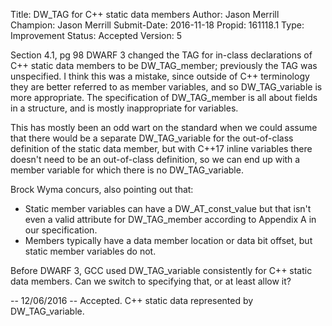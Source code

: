 Title:       DW_TAG for C++ static data members
Author:      Jason Merrill
Champion:    Jason Merrill
Submit-Date: 2016-11-18
Propid:      161118.1
Type:        Improvement
Status:      Accepted
Version:     5

Section 4.1, pg 98
DWARF 3 changed the TAG for in-class declarations of C++ static data members 
to be DW_TAG_member; previously the TAG was unspecified.  I think this was a 
mistake, since outside of C++ terminology they are better referred to as 
member variables, and so DW_TAG_variable is more appropriate.  The 
specification of DW_TAG_member is all about fields in a structure, and is 
mostly inappropriate for variables.

This has mostly been an odd wart on the standard when we could assume that
there would be a separate DW_TAG_variable for the out-of-class definition
of the static data member, but with C++17 inline variables there doesn't 
need to be an out-of-class definition, so we can end up with a member 
variable for which there is no DW_TAG_variable.

Brock Wyma concurs, also pointing out that:
   * Static member variables can have a DW_AT_const_value but that isn't 
     even a valid attribute for DW_TAG_member according to Appendix A in our 
     specification.
   * Members typically have a data member location or data bit offset, but
     static member variables do not.

Before DWARF 3, GCC used DW_TAG_variable consistently for C++ static data
members.  Can we switch to specifying that, or at least allow it?

--
12/06/2016 -- Accepted.  C++ static data represented by DW_TAG_variable.
